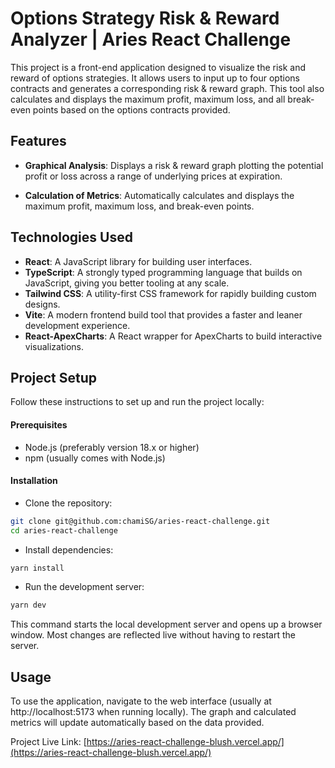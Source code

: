 # Options Strategy Risk & Reward Analyzer | Aries React Challenge


This project is a front-end application designed to visualize the risk and reward of options strategies. It allows users to input up to four options contracts and generates a corresponding risk & reward graph. This tool also calculates and displays the maximum profit, maximum loss, and all break-even points based on the options contracts provided.


## Features

- **Graphical Analysis**: Displays a risk & reward graph plotting the potential profit or loss across a range of underlying prices at expiration.

- **Calculation of Metrics**: Automatically calculates and displays the maximum profit, maximum loss, and break-even points.

## Technologies Used
- **React**: A JavaScript library for building user interfaces.
- **TypeScript**: A strongly typed programming language that builds on JavaScript, giving you better tooling at any scale.
- **Tailwind CSS**: A utility-first CSS framework for rapidly building custom designs.
- **Vite**: A modern frontend build tool that provides a faster and leaner development experience.
- **React-ApexCharts**: A React wrapper for ApexCharts to build interactive visualizations.

## Project Setup
Follow these instructions to set up and run the project locally:

#### Prerequisites
- Node.js (preferably version 18.x or higher)
- npm (usually comes with Node.js)

#### Installation
- Clone the repository:

```bash
git clone git@github.com:chamiSG/aries-react-challenge.git
cd aries-react-challenge
```

- Install dependencies:

```bash
yarn install
```
- Run the development server:

```bash
yarn dev
```
This command starts the local development server and opens up a browser window. Most changes are reflected live without having to restart the server.

## Usage
To use the application, navigate to the web interface (usually at http://localhost:5173 when running locally). The graph and calculated metrics will update automatically based on the data provided.

Project Live Link: [https://aries-react-challenge-blush.vercel.app/](https://aries-react-challenge-blush.vercel.app/)
